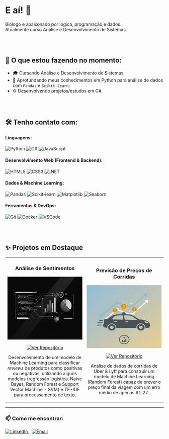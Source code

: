 
# E aí! 👋

<p align="left">
  Biólogo e apaixonado por lógica, programação e dados.<br>
  Atualmente curso Análise e Desenvolvimento de Sistemas.
</p>

<br> <br>

## 🚀 O que estou fazendo no momento:

* 🎓 Cursando Análise e Desenvolvimento de Sistemas;
* 🧠 Aprofundando meus conhecimentos em Python para análise de dados com `Pandas` e `Scikit-learn`;
* ⚙️ Desenvolvendo projetos/estudos em C#.


<br> <br>


## 🛠️ Tenho contato com:

#### Linguagens:
<p>
  <img src="https://img.shields.io/badge/Python-3776AB?style=for-the-badge&logo=python&logoColor=white" alt="Python">
  <img src="https://img.shields.io/badge/C%23-239120?style=for-the-badge&logo=c-sharp&logoColor=white" alt="C#">
  <img src="https://img.shields.io/badge/JavaScript-F7DF1E?style=for-the-badge&logo=javascript&logoColor=black" alt="JavaScript">
</p>

#### Desenvolvimento Web (Frontend & Backend):
<p>
  <img src="https://img.shields.io/badge/HTML5-E34F26?style=for-the-badge&logo=html5&logoColor=white" alt="HTML5">
  <img src="https://img.shields.io/badge/CSS3-1572B6?style=for-the-badge&logo=css3&logoColor=white" alt="CSS3">
  <img src="https://img.shields.io/badge/.NET-512BD4?style=for-the-badge&logo=dotnet&logoColor=white" alt=".NET">
</p>

#### Dados & Machine Learning:
<p>
  <img src="https://img.shields.io/badge/Pandas-150458?style=for-the-badge&logo=pandas&logoColor=white" alt="Pandas">
  <img src="https://img.shields.io/badge/scikit_learn-F7931E?style=for-the-badge&logo=scikit-learn&logoColor=white" alt="Scikit-learn">
  <img src="https://img.shields.io/badge/Matplotlib-grey?style=for-the-badge&logo=matplotlib&logoColor=white" alt="Matplotlib">
  <img src="https://img.shields.io/badge/Seaborn-3776AB?style=for-the-badge&logo=seaborn&logoColor=white" alt="Seaborn">
</p>

#### Ferramentas & DevOps:
<p>
  <img src="https://img.shields.io/badge/GIT-E44C30?style=for-the-badge&logo=git&logoColor=white" alt="Git">
  <img src="https://img.shields.io/badge/Docker-2496ED?style=for-the-badge&logo=docker&logoColor=white" alt="Docker">
  <img src="https://img.shields.io/badge/Visual_Studio_Code-0078D4?style=for-the-badge&logo=visual%20studio%20code&logoColor=white" alt="VSCode">
</p>

<br> <br>

## ✨ Projetos em Destaque

<table>
  <tr>
    <td width="50%">
  <h3 align="center">Análise de Sentimentos</h3>
  <div align="center">
    <a href="https://github.com/jampani1/from-data-to-feelings" target="_blank">
      <img src="https://github.com/jampani1/from-data-to-feelings/blob/main/img/capa.png" width="400" height="200" alt="Preview do Projeto Análise de Sentimentos">
    </a>
    <p>
      <a href="https://github.com/jampani1/from-data-to-feelings" target="_blank">
        <img src="https://img.shields.io/badge/Ver%20Repositório-303030?style=for-the-badge&logo=github&logoColor=white" alt="Ver Repositório">
      </a>
    </p>
    <p>
      Desenvolvimento de um modelo de Machine Learning para classificar <i>reviews</i> de produtos como positivas ou negativas, utilizando alguns modelos (regressão logística, Naive Bayes, Random Forest e Support Vector Machine - SVM) e TF-IDF para processamento de texto.
    </p>
  </div>
</td>
<td width="50%">
  <h3 align="center">Previsão de Preços de Corridas</h3>
  <div align="center">
    <a href="https://github.com/jampani1/ride-price-engine" target="_blank">
      <img src="https://github.com/jampani1/ride-price-engine/blob/main/imgs/capa.png" width="400" height="200" alt="Preview do Projeto de Previsão de Preços">
    </a>
    <p>
      <a href="https://github.com/jampani1/ride-price-engine" target="_blank">
        <img src="https://img.shields.io/badge/Ver%20Repositório-303030?style=for-the-badge&logo=github&logoColor=white" alt="Ver Repositório">
      </a>
    </p>
    <p>
      Análise de dados de corridas de Uber & Lyft para construir um modelo de Machine Learning (Random Forest) capaz de prever o preço final da viagem com um erro médio de apenas $1.27.
    </p>
  </div>
</td>
  </tr>
</table>

---

### 📫 Como me encontrar:

<p>
  <a href="https://www.linkedin.com/in/mauriciojampani" target="_blank">
    <img src="https://img.shields.io/badge/LinkedIn-0077B5?style=for-the-badge&logo=linkedin&logoColor=white" alt="LinkedIn">
  </a>
  &nbsp;
  <a href="mailto:mmjampani13@gmail.com">
    <img src="https://img.shields.io/badge/Email-D14836?style=for-the-badge&logo=gmail&logoColor=white" alt="Email">
  </a>
</p>
